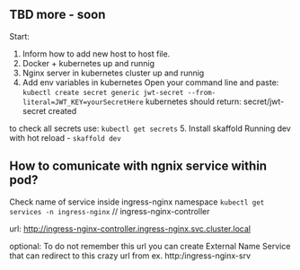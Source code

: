 ## TBD more - soon
 
 Start:
 1. Inform how to add new host to host file.
 2. Docker + kubernetes up and runnig
 3. Nginx server in kubernetes cluster up and runnig
 4. Add env variables in kubernetes
 Open your command line and paste:
  `kubectl create secret generic jwt-secret --from-literal=JWT_KEY=yourSecretHere`
  kubernetes should return: secret/jwt-secret created

  to check all secrets use:
  `kubectl get secrets`
 5. Install skaffold
 Running dev with hot reload - `skaffold dev`

 ## How to comunicate with ngnix service within pod?
 Check name of service inside ingress-nginx namespace
 `kubectl get services -n ingress-nginx` // ingress-nginx-controller

 url: http://ingress-nginx-controller.ingress-nginx.svc.cluster.local

optional:
 To do not remember this url you can create External Name Service that 
 can redirect to this crazy url from ex. http:/ingress-nginx-srv